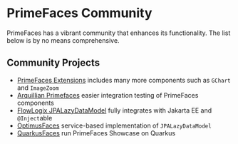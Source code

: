 # PrimeFaces Community

PrimeFaces has a vibrant community that enhances its functionality. The list below is by no means comprehensive.

## Community Projects

* [PrimeFaces Extensions](https://primefaces-extensions.github.io) includes many more components such as `GChart` and `ImageZoom`
* [Arquillian Primefaces](https://github.com/omnifaces/arquillian-primefaces) easier integration testing of PrimeFaces components
* [FlowLogix JPALazyDataModel](https://docs.flowlogix.com/#section-jpa-lazymodel)
  fully integrates with Jakarta EE and `@Inject`able
* [OptimusFaces](https://github.com/omnifaces/optimusfaces) service-based implementation of `JPALazyDataModel`
* [QuarkusFaces](https://github.com/melloware/quarkus-faces) run PrimeFaces Showcase on Quarkus